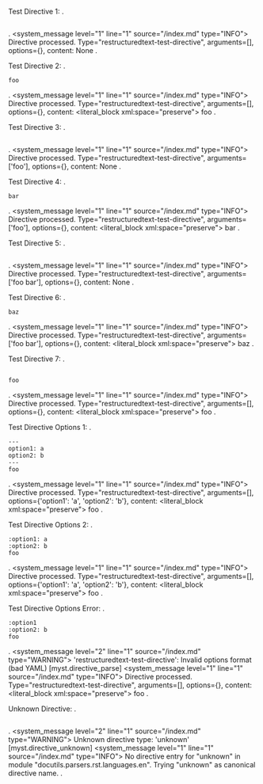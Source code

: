 Test Directive 1:
.
```{restructuredtext-test-directive}
```
.
<document source="<src>/index.md">
    <system_message level="1" line="1" source="<src>/index.md" type="INFO">
        <paragraph>
            Directive processed. Type="restructuredtext-test-directive", arguments=[], options={}, content: None
.

Test Directive 2:
.
```{restructuredtext-test-directive}
foo
```
.
<document source="<src>/index.md">
    <system_message level="1" line="1" source="<src>/index.md" type="INFO">
        <paragraph>
            Directive processed. Type="restructuredtext-test-directive", arguments=[], options={}, content:
        <literal_block xml:space="preserve">
            foo
.

Test Directive 3:
.
```{restructuredtext-test-directive} foo
```
.
<document source="<src>/index.md">
    <system_message level="1" line="1" source="<src>/index.md" type="INFO">
        <paragraph>
            Directive processed. Type="restructuredtext-test-directive", arguments=['foo'], options={}, content: None
.

Test Directive 4:
.
```{restructuredtext-test-directive} foo
bar
```
.
<document source="<src>/index.md">
    <system_message level="1" line="1" source="<src>/index.md" type="INFO">
        <paragraph>
            Directive processed. Type="restructuredtext-test-directive", arguments=['foo'], options={}, content:
        <literal_block xml:space="preserve">
            bar
.

Test Directive 5:
.
```{restructuredtext-test-directive} foo bar
```
.
<document source="<src>/index.md">
    <system_message level="1" line="1" source="<src>/index.md" type="INFO">
        <paragraph>
            Directive processed. Type="restructuredtext-test-directive", arguments=['foo bar'], options={}, content: None
.

Test Directive 6:
.
```{restructuredtext-test-directive} foo bar
baz
```
.
<document source="<src>/index.md">
    <system_message level="1" line="1" source="<src>/index.md" type="INFO">
        <paragraph>
            Directive processed. Type="restructuredtext-test-directive", arguments=['foo bar'], options={}, content:
        <literal_block xml:space="preserve">
            baz
.

Test Directive 7:
.
```{restructuredtext-test-directive}

foo
```
.
<document source="<src>/index.md">
    <system_message level="1" line="1" source="<src>/index.md" type="INFO">
        <paragraph>
            Directive processed. Type="restructuredtext-test-directive", arguments=[], options={}, content:
        <literal_block xml:space="preserve">
            foo
.

Test Directive Options 1:
.
```{restructuredtext-test-directive}
---
option1: a
option2: b
---
foo
```
.
<document source="<src>/index.md">
    <system_message level="1" line="1" source="<src>/index.md" type="INFO">
        <paragraph>
            Directive processed. Type="restructuredtext-test-directive", arguments=[], options={'option1': 'a', 'option2': 'b'}, content:
        <literal_block xml:space="preserve">
            foo
.

Test Directive Options 2:
.
```{restructuredtext-test-directive}
:option1: a
:option2: b
foo
```
.
<document source="<src>/index.md">
    <system_message level="1" line="1" source="<src>/index.md" type="INFO">
        <paragraph>
            Directive processed. Type="restructuredtext-test-directive", arguments=[], options={'option1': 'a', 'option2': 'b'}, content:
        <literal_block xml:space="preserve">
            foo
.

Test Directive Options Error:
.
```{restructuredtext-test-directive}
:option1
:option2: b
foo
```
.
<document source="<src>/index.md">
    <system_message level="2" line="1" source="<src>/index.md" type="WARNING">
        <paragraph>
            'restructuredtext-test-directive': Invalid options format (bad YAML) [myst.directive_parse]
    <system_message level="1" line="1" source="<src>/index.md" type="INFO">
        <paragraph>
            Directive processed. Type="restructuredtext-test-directive", arguments=[], options={}, content:
        <literal_block xml:space="preserve">
            foo
.

Unknown Directive:
.
```{unknown}
```
.
<document source="<src>/index.md">
    <system_message level="2" line="1" source="<src>/index.md" type="WARNING">
        <paragraph>
            Unknown directive type: 'unknown' [myst.directive_unknown]
    <system_message level="1" line="1" source="<src>/index.md" type="INFO">
        <paragraph>
            No directive entry for "unknown" in module "docutils.parsers.rst.languages.en".
            Trying "unknown" as canonical directive name.
.
